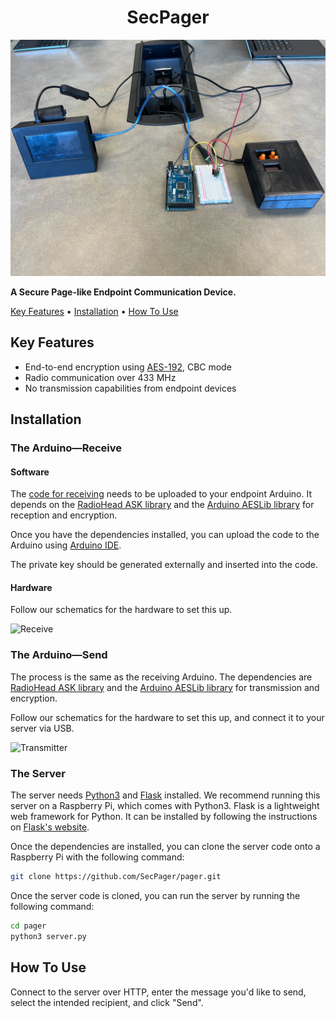 
<h1 align="center">
  SecPager
</h1>
  
   
  
  
  
![All](https://github.com/SecPager/pager/blob/main/all_systems.jpg)

__A Secure Page-like Endpoint Communication Device.__

[Key Features](#key-features) •
[Installation](#installation) •
[How To Use](#how-to-use)

## Key Features

* End-to-end encryption using [AES-192](https://en.wikipedia.org/wiki/Advanced_Encryption_Standard), CBC mode
* Radio communication over 433 MHz
* No transmission capabilities from endpoint devices

## Installation

### The Arduino—Receive

#### Software

The [code for
receiving](https://github.com/SecPager/pager/blob/main/Receiver_Arduino.ino)
needs to be uploaded to your endpoint Arduino. It depends on the
[RadioHead ASK
library](https://github.com/PaulStoffregen/RadioHead/blob/master/RH_ASK.h)
and the [Arduino AESLib
library](https://github.com/DavyLandman/AESLib/blob/master/AESLib.c) for
reception and encryption.

Once you have the dependencies installed, you can upload the code to the
Arduino using [Arduino IDE](https://www.arduino.cc/en/Main/Software).

The private key should be generated externally and inserted into the code.

#### Hardware

Follow our schematics for the hardware to set this up.

![Receive](https://github.com/SecPager/pager/blob/main/receiver.png)

### The Arduino—Send

The process is the same as the receiving Arduino. The dependencies are [RadioHead ASK
library](https://github.com/PaulStoffregen/RadioHead/blob/master/RH_ASK.h)
and the [Arduino AESLib
library](https://www.arduino.cc/reference/en/libraries/aeslib/) for
transmission and encryption.

Follow our schematics for the hardware to set this up, and connect it to your server via USB.

![Transmitter](https://github.com/SecPager/pager/blob/main/transmitter.png)

### The Server

The server needs [Python3](https://www.python.org/) and [Flask](https://flask.palletsprojects.com/en/2.1.x/) installed. We recommend running this server on a Raspberry Pi, which comes with Python3. Flask is a lightweight web framework for Python. It can be installed by following the instructions on [Flask's website](https://flask.palletsprojects.com/en/2.1.x/installation/).


Once the dependencies are installed, you can clone the server code onto a Raspberry Pi with the following command:

```bash
git clone https://github.com/SecPager/pager.git
```

Once the server code is cloned, you can run the server by running the following command:

```bash
cd pager
python3 server.py
```

## How To Use

Connect to the server over HTTP, enter the message you'd like to send, select the intended recipient, and click "Send".
